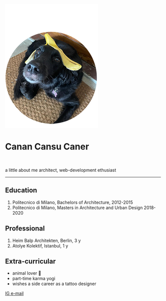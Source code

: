 
<img src="https://github.com/cincu/first-repo/blob/main/sote1.png?raw=true" alt="sote">

# Canan Cansu Caner
<br>

a little about me 
architect, web-development ethusiast

<hr> 

## Education
1. Politecnico di Milano, Bachelors of Architecture, 2012-2015
2. Politecnico di Milano, Masters in Architecture and Urban Design 2018-2020

## Professional
1. Heim Balp Architekten, Berlin, 3 y
2. Atolye Kolektif, Istanbul, 1 y

## Extra-curricular
- animal lover 🐹
- part-time karma yogi
- wishes a side career as a tattoo designer

 <a href="https://www.instagram.com/cincu_"> IG </a>
 <a href="mailto:canancansucaner@gmail.com"> e-mail </a>
